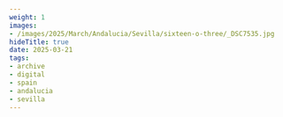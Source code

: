 ```yaml
---
weight: 1
images:
- /images/2025/March/Andalucia/Sevilla/sixteen-o-three/_DSC7535.jpg
hideTitle: true
date: 2025-03-21
tags:
- archive
- digital
- spain
- andalucia
- sevilla
---
```


